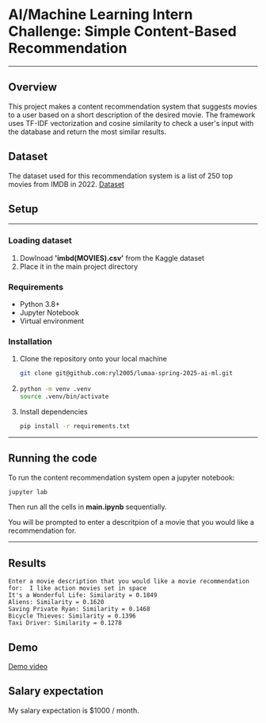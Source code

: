# AI/Machine Learning Intern Challenge: Simple Content-Based Recommendation

---

## Overview

This project makes a content recommendation system that suggests movies to a user based on a short description of the desired movie. The framework uses TF-IDF vectorization and cosine similarity to check a user's input with the database and return the most similar results.

## Dataset

The dataset used for this recommendation system is a list of 250 top movies from IMDB in 2022. [Dataset](https://www.kaggle.com/datasets/rounakbanik/the-movies-dataset)

## Setup

---

### Loading dataset

1. Dowlnoad **'imbd(MOVIES).csv'** from the Kaggle dataset
2. Place it in the main project directory

### Requirements
- Python 3.8+
- Jupyter Notebook
- Virtual environment

### Installation
1. Clone the repository onto your local machine
   ```sh
   git clone git@github.com:ryl2005/lumaa-spring-2025-ai-ml.git
   ```
2. ```sh
   python -m venv .venv
   source .venv/bin/activate
   ```
3. Install dependencies
   ```sh
   pip install -r requirements.txt
   ```

---

## Running the code

To run the content recommendation system open a jupyter notebook:
```sh
jupyter lab
```
Then run all the cells in **main.ipynb** sequentially.

You will be prompted to enter a descritpion of a movie that you would like a recommendation for.

---

## Results

```
Enter a movie description that you would like a movie recommendation for:  I like action movies set in space
It's a Wonderful Life: Similarity = 0.1849
Aliens: Similarity = 0.1620
Saving Private Ryan: Similarity = 0.1468
Bicycle Thieves: Similarity = 0.1396
Taxi Driver: Similarity = 0.1278
```

## Demo

[Demo video]()

## Salary expectation

My salary expectation is $1000 / month.

